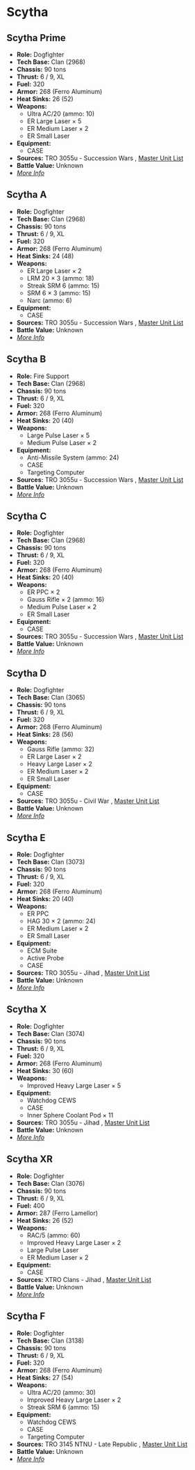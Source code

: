 # Scytha 

## Scytha Prime 

- **Role:** Dogfighter 
- **Tech Base:** Clan (2968) 
- **Chassis:** 90 tons 
- **Thrust:** 6 / 9, XL 
- **Fuel:** 320 
- **Armor:** 268 (Ferro Aluminum) 
- **Heat Sinks:** 26 (52) 
- **Weapons:** 
  - Ultra AC/20 (ammo: 10) 
  - ER Large Laser × 5 
  - ER Medium Laser × 2 
  - ER Small Laser 
- **Equipment:** 
  - CASE 
- **Sources:** TRO 3055u - Succession Wars , [Master Unit List](http://masterunitlist.info/Unit/Details/2853) 
- **Battle Value:** Unknown 
- [*More Info*](scytha/scytha_prime.md) 

## Scytha A 

- **Role:** Dogfighter 
- **Tech Base:** Clan (2968) 
- **Chassis:** 90 tons 
- **Thrust:** 6 / 9, XL 
- **Fuel:** 320 
- **Armor:** 268 (Ferro Aluminum) 
- **Heat Sinks:** 24 (48) 
- **Weapons:** 
  - ER Large Laser × 2 
  - LRM 20 × 3 (ammo: 18) 
  - Streak SRM 6 (ammo: 15) 
  - SRM 6 × 3 (ammo: 15) 
  - Narc (ammo: 6) 
- **Equipment:** 
  - CASE 
- **Sources:** TRO 3055u - Succession Wars , [Master Unit List](http://masterunitlist.info/Unit/Details/2849) 
- **Battle Value:** Unknown 
- [*More Info*](scytha/scytha_a.md) 

## Scytha B 

- **Role:** Fire Support 
- **Tech Base:** Clan (2968) 
- **Chassis:** 90 tons 
- **Thrust:** 6 / 9, XL 
- **Fuel:** 320 
- **Armor:** 268 (Ferro Aluminum) 
- **Heat Sinks:** 20 (40) 
- **Weapons:** 
  - Large Pulse Laser × 5 
  - Medium Pulse Laser × 2 
- **Equipment:** 
  - Anti-Missile System (ammo: 24) 
  - CASE 
  - Targeting Computer 
- **Sources:** TRO 3055u - Succession Wars , [Master Unit List](http://masterunitlist.info/Unit/Details/2850) 
- **Battle Value:** Unknown 
- [*More Info*](scytha/scytha_b.md) 

## Scytha C 

- **Role:** Dogfighter 
- **Tech Base:** Clan (2968) 
- **Chassis:** 90 tons 
- **Thrust:** 6 / 9, XL 
- **Fuel:** 320 
- **Armor:** 268 (Ferro Aluminum) 
- **Heat Sinks:** 20 (40) 
- **Weapons:** 
  - ER PPC × 2 
  - Gauss Rifle × 2 (ammo: 16) 
  - Medium Pulse Laser × 2 
  - ER Small Laser 
- **Equipment:** 
  - CASE 
- **Sources:** TRO 3055u - Succession Wars , [Master Unit List](http://masterunitlist.info/Unit/Details/2851) 
- **Battle Value:** Unknown 
- [*More Info*](scytha/scytha_c.md) 

## Scytha D 

- **Role:** Dogfighter 
- **Tech Base:** Clan (3065) 
- **Chassis:** 90 tons 
- **Thrust:** 6 / 9, XL 
- **Fuel:** 320 
- **Armor:** 268 (Ferro Aluminum) 
- **Heat Sinks:** 28 (56) 
- **Weapons:** 
  - Gauss Rifle (ammo: 32) 
  - ER Large Laser × 2 
  - Heavy Large Laser × 2 
  - ER Medium Laser × 2 
  - ER Small Laser 
- **Equipment:** 
  - CASE 
- **Sources:** TRO 3055u - Civil War , [Master Unit List](http://masterunitlist.info/Unit/Details/2852) 
- **Battle Value:** Unknown 
- [*More Info*](scytha/scytha_d.md) 

## Scytha E 

- **Role:** Dogfighter 
- **Tech Base:** Clan (3073) 
- **Chassis:** 90 tons 
- **Thrust:** 6 / 9, XL 
- **Fuel:** 320 
- **Armor:** 268 (Ferro Aluminum) 
- **Heat Sinks:** 20 (40) 
- **Weapons:** 
  - ER PPC 
  - HAG 30 × 2 (ammo: 24) 
  - ER Medium Laser × 2 
  - ER Small Laser 
- **Equipment:** 
  - ECM Suite 
  - Active Probe 
  - CASE 
- **Sources:** TRO 3055u - Jihad , [Master Unit List](http://masterunitlist.info/Unit/Details/5002) 
- **Battle Value:** Unknown 
- [*More Info*](scytha/scytha_e.md) 

## Scytha X 

- **Role:** Dogfighter 
- **Tech Base:** Clan (3074) 
- **Chassis:** 90 tons 
- **Thrust:** 6 / 9, XL 
- **Fuel:** 320 
- **Armor:** 268 (Ferro Aluminum) 
- **Heat Sinks:** 30 (60) 
- **Weapons:** 
  - Improved Heavy Large Laser × 5 
- **Equipment:** 
  - Watchdog CEWS 
  - CASE 
  - Inner Sphere Coolant Pod × 11 
- **Sources:** TRO 3055u - Jihad , [Master Unit List](http://masterunitlist.info/Unit/Details/5003) 
- **Battle Value:** Unknown 
- [*More Info*](scytha/scytha_x.md) 

## Scytha XR 

- **Role:** Dogfighter 
- **Tech Base:** Clan (3076) 
- **Chassis:** 90 tons 
- **Thrust:** 6 / 9, XL 
- **Fuel:** 400 
- **Armor:** 287 (Ferro Lamellor) 
- **Heat Sinks:** 26 (52) 
- **Weapons:** 
  - RAC/5 (ammo: 60) 
  - Improved Heavy Large Laser × 2 
  - Large Pulse Laser 
  - ER Medium Laser × 2 
- **Equipment:** 
  - CASE 
- **Sources:** XTRO Clans - Jihad , [Master Unit List](http://masterunitlist.info/Unit/Details/5004) 
- **Battle Value:** Unknown 
- [*More Info*](scytha/scytha_xr.md) 

## Scytha F 

- **Role:** Dogfighter 
- **Tech Base:** Clan (3138) 
- **Chassis:** 90 tons 
- **Thrust:** 6 / 9, XL 
- **Fuel:** 320 
- **Armor:** 268 (Ferro Aluminum) 
- **Heat Sinks:** 27 (54) 
- **Weapons:** 
  - Ultra AC/20 (ammo: 30) 
  - Improved Heavy Large Laser × 2 
  - Streak SRM 6 (ammo: 15) 
- **Equipment:** 
  - Watchdog CEWS 
  - CASE 
  - Targeting Computer 
- **Sources:** TRO 3145 NTNU - Late Republic , [Master Unit List](http://masterunitlist.info/Unit/Details/6808) 
- **Battle Value:** Unknown 
- [*More Info*](scytha/scytha_f.md) 

